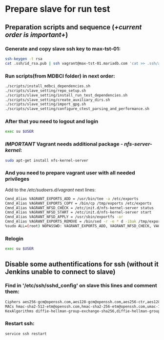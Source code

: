 # Prepare slave for run test

## Preparation scripts and sequence (*+current order is important+*)

### Generate and copy slave ssh key to max-tst-01:
```bash
ssh-keygen -t rsa
cat .ssh/id_rsa.pub | ssh vagrant@max-tst-01.mariadb.com 'cat >> .ssh/authorized_keys' # will ask for vagrant password
```


### Run scripts(from MDBCI folder) in next order:
```bash
./scripts/install_mdbci_dependencies.sh
./scripts/slave_setting/repo_setup.sh
./scripts/slave_setting/install_run_test_dependencies.sh
./scripts/slave_setting/create_auxiliary_dirs.sh
./scripts/slave_setting/import_gpg.sh
./scripts/slave_setting/configure_ctest_parsing_and_performance.sh
```

### After that you need to logout and login
```bash
exec su $USER
```

### *IMPORTANT* Vagrant needs additional package - *nfs-server-kernel*:
```bash
sudo apt-get install nfs-kernel-server
```

### And you need to prepare vagrant user with all needed privileges
Add to the */etc/sudoers.d/vagrant* next lines:
```bash
Cmnd_Alias VAGRANT_EXPORTS_ADD = /usr/bin/tee -a /etc/exports
Cmnd_Alias VAGRANT_EXPORTS_COPY = /bin/cp /tmp/exports /etc/exports
Cmnd_Alias VAGRANT_NFSD_CHECK = /etc/init.d/nfs-kernel-server status
Cmnd_Alias VAGRANT_NFSD_START = /etc/init.d/nfs-kernel-server start
Cmnd_Alias VAGRANT_NFSD_APPLY = /usr/sbin/exportfs -ar
Cmnd_Alias VAGRANT_EXPORTS_REMOVE = /bin/sed -r -e * d -ibak /tmp/exports
%sudo ALL=(root) NOPASSWD: VAGRANT_EXPORTS_ADD, VAGRANT_NFSD_CHECK, VAGRANT_NFSD_START, VAGRANT_NFSD_APPLY, VAGRANT_EXPORTS_REMOVE, VAGRANT_EXPORTS_COPY
```

### Relogin
```bash
exec su $USER
```

## Disable some authentifications for ssh (without it Jenkins unable to connect to slave)

### Find in '/etc/ssh/sshd_config' on slave this lines and comment them:
```bash
Ciphers aes256-gcm@openssh.com,aes128-gcm@openssh.com,aes256-ctr,aes128-ctr
MACs hmac-sha2-512-etm@openssh.com,hmac-sha2-256-etm@openssh.com,umac-128-etm@openssh.com,hmac-sha2-512,hmac-sha2-256,hmac-ripemd160
KexAlgorithms diffie-hellman-group-exchange-sha256,diffie-hellman-group14-sha1,diffie-hellman-group-exchange-sha1
```

### Restart ssh:
```bash
service ssh restart
```
